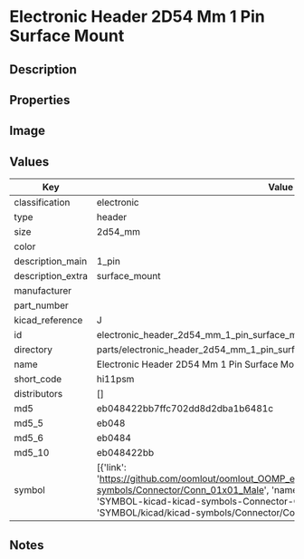 # Electronic Header 2D54 Mm 1 Pin Surface Mount

## Description

## Properties


## Image


## Values

| Key | Value |
| --- | --- |
| classification | electronic |
| type | header |
| size | 2d54_mm |
| color |  |
| description_main | 1_pin |
| description_extra | surface_mount |
| manufacturer |  |
| part_number |  |
| kicad_reference | J |
| id | electronic_header_2d54_mm_1_pin_surface_mount |
| directory | parts/electronic_header_2d54_mm_1_pin_surface_mount |
| name | Electronic Header 2D54 Mm 1 Pin Surface Mount |
| short_code | hi11psm |
| distributors | [] |
| md5 | eb048422bb7ffc702dd8d2dba1b6481c |
| md5_5 | eb048 |
| md5_6 | eb0484 |
| md5_10 | eb048422bb |
| symbol | [{'link': 'https://github.com/oomlout/oomlout_OOMP_eda_V2/tree/main/SYMBOL/kicad/kicad-symbols/Connector/Conn_01x01_Male', 'name': 'Connector : Conn_01x01_Male', 'id': 'SYMBOL-kicad-kicad-symbols-Connector-Conn_01x01_Male', 'directory': 'SYMBOL/kicad/kicad-symbols/Connector/Conn_01x01_Male/'}] |

## Notes

